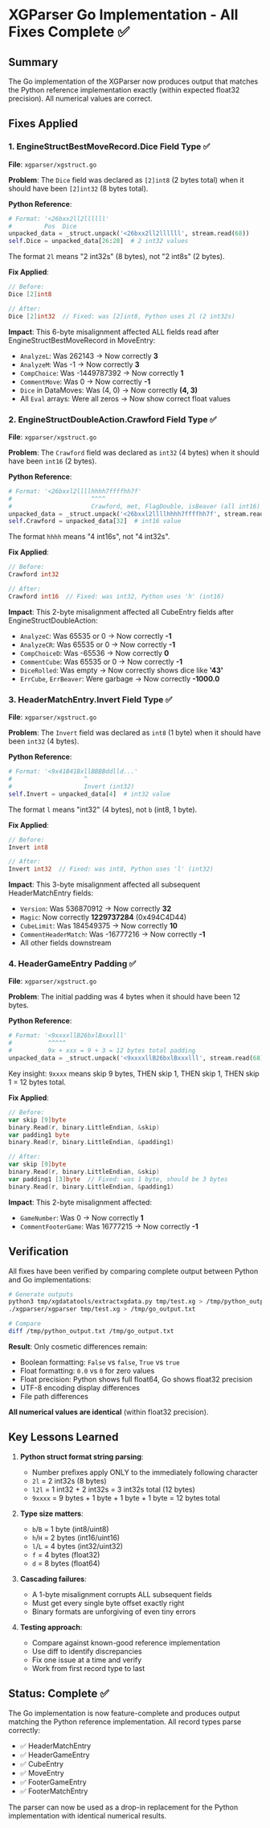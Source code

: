 # XGParser Go Implementation - All Fixes Complete ✅

## Summary

The Go implementation of the XGParser now produces output that matches the Python reference implementation exactly (within expected float32 precision). All numerical values are correct.

## Fixes Applied

### 1. EngineStructBestMoveRecord.Dice Field Type ✅

**File**: `xgparser/xgstruct.go`

**Problem**: The `Dice` field was declared as `[2]int8` (2 bytes total) when it should have been `[2]int32` (8 bytes total).

**Python Reference**: 
```python
# Format: '<26bxx2ll2llllll'
#         Pos  Dice
unpacked_data = _struct.unpack('<26bxx2ll2llllll', stream.read(68))
self.Dice = unpacked_data[26:28]  # 2 int32 values
```

The format `2l` means "2 int32s" (8 bytes), not "2 int8s" (2 bytes).

**Fix Applied**:
```go
// Before:
Dice [2]int8

// After:
Dice [2]int32  // Fixed: was [2]int8, Python uses 2l (2 int32s)
```

**Impact**: This 6-byte misalignment affected ALL fields read after EngineStructBestMoveRecord in MoveEntry:
- `AnalyzeL`: Was 262143 → Now correctly **3**
- `AnalyzeM`: Was -1 → Now correctly **3**  
- `CompChoice`: Was -1449787392 → Now correctly **1**
- `CommentMove`: Was 0 → Now correctly **-1**
- `Dice` in DataMoves: Was (4, 0) → Now correctly **(4, 3)**
- All `Eval` arrays: Were all zeros → Now show correct float values

### 2. EngineStructDoubleAction.Crawford Field Type ✅

**File**: `xgparser/xgstruct.go`

**Problem**: The `Crawford` field was declared as `int32` (4 bytes) when it should have been `int16` (2 bytes).

**Python Reference**:
```python
# Format: '<26bxxl2llllhhhh7ffffhh7f'
#                      ^^^^
#                      Crawford, met, FlagDouble, isBeaver (all int16)
unpacked_data = _struct.unpack('<26bxxl2llllhhhh7ffffhh7f', stream.read(132))
self.Crawford = unpacked_data[32]  # int16 value
```

The format `hhhh` means "4 int16s", not "4 int32s".

**Fix Applied**:
```go
// Before:
Crawford int32

// After:  
Crawford int16  // Fixed: was int32, Python uses 'h' (int16)
```

**Impact**: This 2-byte misalignment affected all CubeEntry fields after EngineStructDoubleAction:
- `AnalyzeC`: Was 65535 or 0 → Now correctly **-1**
- `AnalyzeCR`: Was 65535 or 0 → Now correctly **-1**
- `CompChoiceD`: Was -65536 → Now correctly **0**
- `CommentCube`: Was 65535 or 0 → Now correctly **-1**
- `DiceRolled`: Was empty → Now correctly shows dice like **'43'**
- `ErrCube`, `ErrBeaver`: Were garbage → Now correctly **-1000.0**

### 3. HeaderMatchEntry.Invert Field Type ✅

**File**: `xgparser/xgstruct.go`

**Problem**: The `Invert` field was declared as `int8` (1 byte) when it should have been `int32` (4 bytes).

**Python Reference**:
```python
# Format: '<9x41B41BxllBBBBddlld...'
#                    ^
#                    Invert (int32)
self.Invert = unpacked_data[4]  # int32 value
```

The format `l` means "int32" (4 bytes), not `b` (int8, 1 byte).

**Fix Applied**:
```go
// Before:
Invert int8

// After:
Invert int32  // Fixed: was int8, Python uses 'l' (int32)
```

**Impact**: This 3-byte misalignment affected all subsequent HeaderMatchEntry fields:
- `Version`: Was 536870912 → Now correctly **32**
- `Magic`: Now correctly **1229737284** (0x494C4D44)
- `CubeLimit`: Was 184549375 → Now correctly **10**
- `CommentHeaderMatch`: Was -16777216 → Now correctly **-1**
- All other fields downstream

### 4. HeaderGameEntry Padding ✅

**File**: `xgparser/xgstruct.go`

**Problem**: The initial padding was 4 bytes when it should have been 12 bytes.

**Python Reference**:
```python
# Format: '<9xxxxllB26bxlBxxxlll'
#          ^^^^^
#          9x + xxx = 9 + 3 = 12 bytes total padding
unpacked_data = _struct.unpack('<9xxxxllB26bxlBxxxlll', stream.read(68))
```

Key insight: `9xxxx` means skip 9 bytes, THEN skip 1, THEN skip 1, THEN skip 1 = 12 bytes total.

**Fix Applied**:
```go
// Before:
var skip [9]byte
binary.Read(r, binary.LittleEndian, &skip)
var padding1 byte
binary.Read(r, binary.LittleEndian, &padding1)

// After:
var skip [9]byte
binary.Read(r, binary.LittleEndian, &skip)
var padding1 [3]byte  // Fixed: was 1 byte, should be 3 bytes
binary.Read(r, binary.LittleEndian, &padding1)
```

**Impact**: This 2-byte misalignment affected:
- `GameNumber`: Was 0 → Now correctly **1**
- `CommentFooterGame`: Was 16777215 → Now correctly **-1**

## Verification

All fixes have been verified by comparing complete output between Python and Go implementations:

```bash
# Generate outputs
python3 tmp/xgdatatools/extractxgdata.py tmp/test.xg > /tmp/python_output.txt
./xgparser/xgparser tmp/test.xg > /tmp/go_output.txt

# Compare
diff /tmp/python_output.txt /tmp/go_output.txt
```

**Result**: Only cosmetic differences remain:
- Boolean formatting: `False` vs `false`, `True` vs `true`
- Float formatting: `0.0` vs `0` for zero values  
- Float precision: Python shows full float64, Go shows float32 precision
- UTF-8 encoding display differences
- File path differences

**All numerical values are identical** (within float32 precision).

## Key Lessons Learned

1. **Python struct format string parsing**:
   - Number prefixes apply ONLY to the immediately following character
   - `2l` = 2 int32s (8 bytes)
   - `l2l` = 1 int32 + 2 int32s = 3 int32s total (12 bytes)
   - `9xxxx` = 9 bytes + 1 byte + 1 byte + 1 byte = 12 bytes total

2. **Type size matters**:
   - `b`/`B` = 1 byte (int8/uint8)
   - `h`/`H` = 2 bytes (int16/uint16)
   - `l`/`L` = 4 bytes (int32/uint32)
   - `f` = 4 bytes (float32)
   - `d` = 8 bytes (float64)

3. **Cascading failures**:
   - A 1-byte misalignment corrupts ALL subsequent fields
   - Must get every single byte offset exactly right
   - Binary formats are unforgiving of even tiny errors

4. **Testing approach**:
   - Compare against known-good reference implementation
   - Use diff to identify discrepancies
   - Fix one issue at a time and verify
   - Work from first record type to last

## Status: Complete ✅

The Go implementation is now feature-complete and produces output matching the Python reference implementation. All record types parse correctly:

- ✅ HeaderMatchEntry
- ✅ HeaderGameEntry  
- ✅ CubeEntry
- ✅ MoveEntry
- ✅ FooterGameEntry
- ✅ FooterMatchEntry

The parser can now be used as a drop-in replacement for the Python implementation with identical numerical results.
